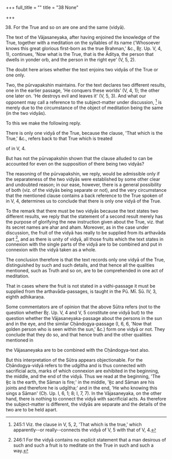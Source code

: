 +++
full_title = ""
title = "38 None"

+++


38. For the True and so on are one and the same (vidyā).

The text of the Vājasaneyaka, after having enjoined the knowledge of the True, together with a meditation on the syllables of its name ('Whosoever knows this great glorious first-born as the true Brahman,' &c., Br̥. Up. V, 4, 1), continues, 'Now what is the True, that is the Āditya, the person that dwells in yonder orb, and the person in the right eye' (V, 5, 2).

The doubt here arises whether the text enjoins two vidyās of the True or one only.

Two, the pūrvapakshin maintains. For the text declares two different results, one in the earlier passage, 'He conquers these worlds' (V, 4, 1); the other one later on. 'He destroys evil and leaves it' (V, 5, 3). And what our opponent may call a reference to the subject-matter under discussion, [^fn_154] is merely due to the circumstance of the object of meditation being the same (in the two vidyās).

[^fn_154]: 245:1 Viz. the clause in V, 5, 2, 'That which is the true,' which apparently--or really--connects the vidyā of V, 5 with that of V, 4.

To this we make the following reply.

There is only one vidyā of the True, because the clause, 'That which is the True,' &c., refers back to that True which is treated

of in V, 4.

But has not the pūrvapakshin shown that the clause alluded to can be accounted for even on the supposition of there being two vidyās?

The reasoning of the pūrvapakshin, we reply, would be admissible only if the separateness of the two vidyās were established by some other clear and undoubted reason; in our ease, however, there is a general possibility of both (viz. of the vidyās being separate or not), and the very circumstance that the mentioned clause contains a back reference to the True spoken of in V, 4, determines us to conclude that there is only one vidyā of the True.

To the remark that there must be two vidyās because the text states two different results, we reply that the statement of a second result merely has the purpose of glorifying the new instruction given about the True, viz. that its secret names are ahar and aham. Moreover, as in the case under discussion, the fruit of the vidyā has really to be supplied from its arthavāda part [^fn_155], and as there is unity of vidyā, all those fruits which the text states in connexion with the single parts of the vidyā are to be combined and put in connexion with the vidyā taken as a whole.

The conclusion therefore is that the text records only one vidyā of the True, distinguished by such and such details, and that hence all the qualities mentioned, such as Truth and so on, are to be comprehended in one act of meditation.

[^fn_155]: 246:1 For the vidyā contains no explicit statement that a man desirous of such and such a fruit is to meditate on the True in such and such a way.

That in cases where the fruit is not stated in a vidhi-passage it must be supplied from the arthavāda-passages, is taught in the Pū. Mī. Sū. IV, 3, eighth adhikaraṇa.

Some commentators are of opinion that the above Sūtra refers (not to the question whether Br̥. Up. V, 4 and V, 5 constitute one vidyā but) to the question whether the Vājasaneyaka-passage about the persons in the sun and in the eye, and the similar Cḥāndogya-passage (I, 6, 6, 'Now that golden person who is seen within the sun,' &c.) form one vidyā or not. They conclude that they do so, and that hence truth and the other qualities mentioned in

the Vājasaneyaka are to be combined with the Cḥāndogya-text also.

But this interpretation of the Sūtra appears objectionable. For the Cḥāndogya-vidyā refers to the udgītha and is thus connected with sacrificial acts, marks of which connexion are exhibited in the beginning, the middle, and the end of the vidyā. Thus we read at the beginning, 'The R̥c is the earth, the Sāman is fire;' in the middle, 'R̥c and Sāman are his joints and therefore he is udgītha;' and in the end, 'He who knowing this sings a Sāman' (Cḥ. Up. I, 6, 1; 8; I, 7, 7). In the Vājasaneyaka, on the other hand, there is nothing to connect the vidyā with sacrificial acts. As therefore the subject-matter is different, the vidyās are separate and the details of the two are to be held apart.

